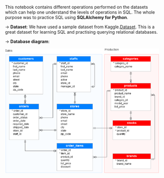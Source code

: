 This notebook contains different operations performed on the datasets which can help one understand the levels of operations in SQL. The whole purpose was to practice SQL using **SQLAlchemy for Python**.

-> **Dataset**: We have used a sample dataset from Kaggle.[Dataset](https://www.kaggle.com/datasets/dillonmyrick/bike-store-sample-database/data). This is a great dataset for learning SQL and practising querying relational databases.

-> **Database diagram**: 

![Database](https://github.com/arvindjit03/SQL-Data-Analysis/blob/f417eceefce7a31c07133468282b08771b05ee30/Beginner%20to%20Intermediate%20Practice%20using%20SQL/SQL-Server-Sample-Database.png)
